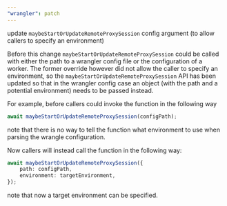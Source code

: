 ```yaml
---
"wrangler": patch
---
```


update `maybeStartOrUpdateRemoteProxySession` config argument (to allow callers to specify an environment)

Before this change `maybeStartOrUpdateRemoteProxySession` could be called with either the path to a wrangler config file or the configuration of a worker. The former override however did not allow the caller to specify an environment, so the `maybeStartOrUpdateRemoteProxySession` API has been updated so that in the wrangler config case an object (with the path and a potential environment) needs to be passed instead.

For example, before callers could invoke the function in the following way

```ts
await maybeStartOrUpdateRemoteProxySession(configPath);
```

note that there is no way to tell the function what environment to use when parsing the wrangle configuration.

Now callers will instead call the function in the following way:

```ts
await maybeStartOrUpdateRemoteProxySession({
	path: configPath,
	environment: targetEnvironment,
});
```

note that now a target environment can be specified.

